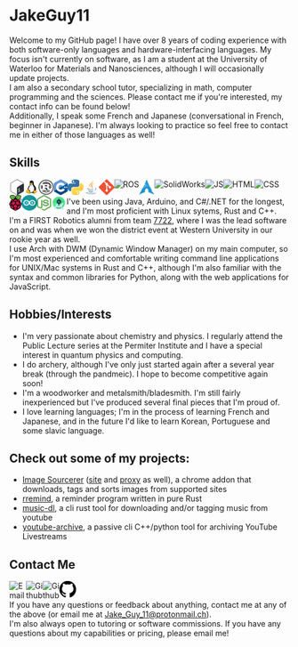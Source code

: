 # JakeGuy11
Welcome to my GitHub page! I have over 8 years of coding experience with both software-only languages and hardware-interfacing languages. My focus isn't currently on software, as I am a student at the University of Waterloo for Materials and Nanosciences, although I will occasionally update projects.\
I am also a secondary school tutor, specializing in math, computer programming and the sciences. Please contact me if you're interested, my contact info can be found below!\
Additionally, I speak some French and Japanese (conversational in French, beginner in Japanese). I'm always looking to practice so feel free to contact me in either of those languages as well!

## Skills
[<img align="left" alt="Bash" height="28px" src="bash.png" />](https://www.gnu.org/software/bash/)
[<img align="left" alt="Linux" height="28px" src="linux.png" />](https://www.linux.org/)
[<img align="left" alt="Rust" height="28px" src="rust-logo.png" />](https://www.rust-lang.org/)
[<img align="left" alt="C++" height="28px" src="cpp.png" />](https://www.cplusplus.com/)
[<img align="left" alt="Python" height="28px" src="python.png" />](https://www.python.org/)
[<img align="left" alt="Java" height="28px" src="java.png" />](https://www.java.com/)
[<img align="left" alt="Git" height="28px" src="git.png" />](https://git-scm.com/)
[<img align="left" alt="ROS" height="28px" src="https://imgs.search.brave.com/oojkFsIMewRJjzukZFvUL_tOL5OXZpyZelo89QQu4x0/rs:fit:256:256:1/g:ce/aHR0cDovL2Fuc3dl/cnMucm9zLm9yZy91/cGZpbGVzLzE0NTU0/NjI0MjY2ODcxMTYx/LnBuZw" />](https://www.ros.org/)
[<img align="left" alt="Arch Linux" height="28px" src="arch.png" />](https://archlinux.org/)
[<img align="left" alt="SolidWorks" height="28px" src="http://www.jakealewis.com/static/solidworks_logo.png" />](https://www.solidworks.com/)
[<img align="left" alt="JS" height="28px" src="https://www.freepnglogos.com/uploads/javascript/javascript-online-logo-for-website-0.png" />](https://www.javascript.com)
[<img align="left" alt="HTML" height="28px" src="https://logos-download.com/wp-content/uploads/2017/07/HTML5_badge-700x700.png" />](https://html.spec.whatwg.org/)
[<img align="left" alt="CSS" height="28px" src="https://cdn1.iconfinder.com/data/icons/logotypes/32/badge-css-3-512.png" />](https://www.w3schools.com/Css/)
[<img align="left" alt="Raspberry Pi" height="28px" src="rpi.png" />](https://www.raspberrypi.org/)
[<img align="left" alt="Arduino" height="28px" src="arduino.png" />](https://www.arduino.cc/)
[<img align="left" alt="NodeJS" height="28px" src="node.png" />](https://nodejs.org/en/)
[<img align="left" alt="Android Studio" height="28px" src="as.png" />](https://developer.android.com/studio)
<br />


I've been using Java, Arduino, and C#/.NET for the longest, and I'm most proficient with Linux sytems, Rust and C++. I'm a FIRST Robotics alumni from team [7722](https://www.thebluealliance.com/team/7722/), where I was the lead software on and was when we won the district event at Western University in our rookie year as well.\
I use Arch with DWM (Dynamic Window Manager) on my main computer, so I'm most experienced and comfortable writing command line applications for UNIX/Mac systems in Rust and C++, although I'm also familiar with the syntax and common libraries for Python, along with the web applications for JavaScript.
## Hobbies/Interests
- I'm very passionate about chemistry and physics. I regularly attend the Public Lecture series at the Permiter Institute and I have a special interest in quantum physics and computing.
- I do archery, although I've only just started again after a several year break (through the pandmeic). I hope to become competitive again soon!
- I'm a woodworker and metalsmith/bladesmith. I'm still fairly inexperienced but I've produced several final pieces that I'm proud of.
- I love learning languages; I'm in the process of learning French and Japanese, and in the future I'd like to learn Korean, Portuguese and some slavic language.
## Check out some of my projects:
- [Image Sourcerer](https://github.com/JakeGuy11/image-sourcerer) ([site](https://github.com/JakeGuy11/image-sourcerer-site) and [proxy](https://github.com/JakeGuy11/image-sourcerer-proxy) as well), a chrome addon that downloads, tags and sorts images from supported sites
- [rremind](https://github.com/JakeGuy11/rremind), a reminder program written in pure Rust
- [music-dl](https://github.com/JakeGuy11/music-dl), a cli rust tool for downloading and/or tagging music from youtube
- [youtube-archive](https://github.com/JakeGuy11/youtube-archive-cpp), a passive cli C++/python tool for archiving YouTube Livestreams
## Contact Me
[<img align="left" alt="Email" width="30px" src="https://static-00.iconduck.com/assets.00/asst3an9f0i8" />](mailto:Jake_Guy_11@protonmail.ch)
[<img align="left" alt="Github" width="30px" src="https://cdn.freebiesupply.com/logos/large/2x/linkedin-icon-logo-png-transparent.png" />](https://www.linkedin.com/in/jake-ketko/)
[<img align="left" alt="Github" width="30px" src="https://pnggrid.com/wp-content/uploads/2021/05/Instagram-Logo-2048x1965.png" />](https://www.instagram.com/jake_guy_11/)
[<img align="left" alt="Github" width="30px" src="github.png" />](https://github.com/JakeGuy11)
<br />
\
If you have any questions or feedback about anything, contact me at any of the above (or email me at Jake_Guy_11@protonmail.ch).\
I'm also always open to tutoring or software commissions. If you have any questions about my capabilities or pricing, please email me!
